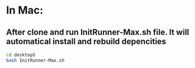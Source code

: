 # In Mac: 
## After clone and run InitRunner-Max.sh file. It will automatical install and rebuild depencities

``` bash
cd desktopS
bash InitRunner-Max.sh
```